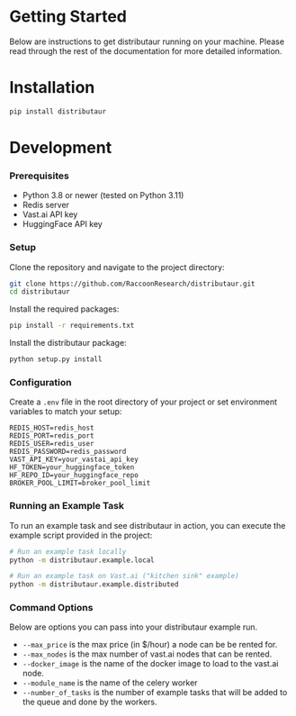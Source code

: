 # Getting Started

Below are instructions to get distributaur running on your machine. Please read through the rest of the documentation for more detailed information.

# Installation

```bash
pip install distributaur
```

# Development

### Prerequisites

- Python 3.8 or newer (tested on Python 3.11)
- Redis server
- Vast.ai API key
- HuggingFace API key


### Setup

Clone the repository and navigate to the project directory:

```bash
git clone https://github.com/RaccoonResearch/distributaur.git
cd distributaur
```

Install the required packages:

```bash
pip install -r requirements.txt
```

Install the distributaur package:

```bash
python setup.py install
```

### Configuration

Create a `.env` file in the root directory of your project or set environment variables to match your setup:

```plaintext
REDIS_HOST=redis_host
REDIS_PORT=redis_port
REDIS_USER=redis_user
REDIS_PASSWORD=redis_password
VAST_API_KEY=your_vastai_api_key
HF_TOKEN=your_huggingface_token
HF_REPO_ID=your_huggingface_repo
BROKER_POOL_LIMIT=broker_pool_limit
```

### Running an Example Task

To run an example task and see distributaur in action, you can execute the example script provided in the project:

```bash
# Run an example task locally
python -m distributaur.example.local

# Run an example task on Vast.ai ("kitchen sink" example)
python -m distributaur.example.distributed
```

### Command Options

Below are options you can pass into your distributaur example run.

- `--max_price` is the max price (in $/hour) a node can be be rented for.
- `--max_nodes` is the max number of vast.ai nodes that can be rented.
- `--docker_image` is the name of the docker image to load to the vast.ai node.
- `--module_name` is the name of the celery worker
- `--number_of_tasks` is the number of example tasks that will be added to the queue and done by the workers.